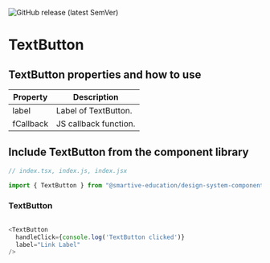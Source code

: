 ![GitHub release (latest SemVer)](https://img.shields.io/github/v/release/smartive-education/design-system-component-library-yeahyeahyeah)
# TextButton
## TextButton properties and how to use
| Property|Description|
|-|-|
|label|Label of TextButton.|
|fCallback|JS callback function.|


## Include TextButton from the component library

```js
// index.tsx, index.js, index.jsx

import { TextButton } from "@smartive-education/design-system-component-library-yeahyeahyeah"

```

### TextButton

```js

<TextButton
  handleClick={console.log('TextButton clicked')}
  label="Link Label"
/>

```